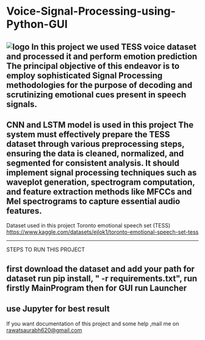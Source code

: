 # Voice-Signal-Processing-using-Python-GUI
![logo](https://github.com/Saurabh620/Voice-Signal-Processing-using-Python-GUI/blob/main/Screenshot%202023-12-21%20190431.png)
In this project we used TESS voice dataset  and  processed it and perform emotion prediction
The principal objective of this endeavor is to employ sophisticated Signal Processing methodologies for the
purpose of decoding and scrutinizing emotional cues present in speech signals. 
-------------------------------------------------------------------------------
CNN and LSTM model is used in this project
The system must effectively prepare the TESS dataset through various preprocessing steps, ensuring the data
is cleaned, normalized, and segmented for consistent analysis. It should implement signal processing
techniques such as waveplot generation, spectrogram computation, and feature extraction methods like
MFCCs and Mel spectrograms to capture essential audio features.
--------------------------------------------------------------------------------
Dataset used in this project Toronto emotional speech set (TESS)
https://www.kaggle.com/datasets/ejlok1/toronto-emotional-speech-set-tess

-------------------------------------------------------------------------------
STEPS TO RUN THIS PROJECT

first download the dataset and add your path for dataset
run pip install, " -r requirements.txt",
run firstly MainProgram
then for GUI run Launcher
------------------------------------------------------------------------------------
use Jupyter for best result
--------------------------------------------------------------------------------------
If you want documentation of this project and some help ,mail me on rawatsaurabh620@gmail.com
